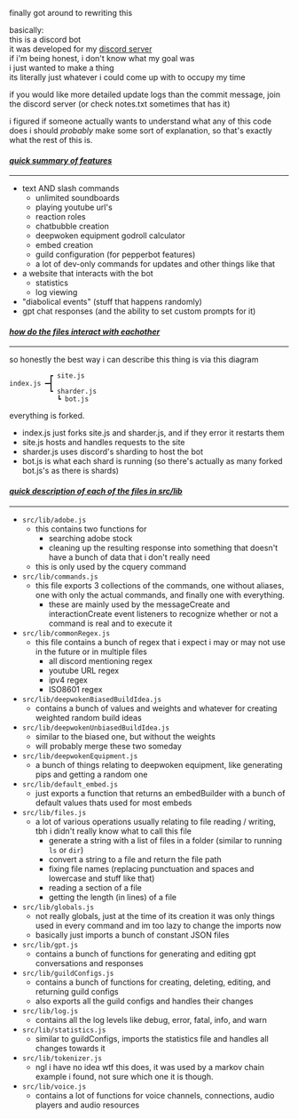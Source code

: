 finally got around to rewriting this

basically:\
this is a discord bot\
it was developed for my [discord server](https://discord.gg/UMaFC6tjKu)\
if i'm being honest, i don't know what my goal was\
i just wanted to make a thing\
its literally just whatever i could come up with to occupy my time

if you would like more detailed update logs than the commit message, join the discord server (or check notes.txt sometimes that has it)

i figured if someone actually wants to understand what any of this code does i should *probably* make some sort of explanation, so that's exactly what the rest of this is.
#### <u>***quick summary of features***</u>
___

- text AND slash commands
  - unlimited soundboards
  - playing youtube url's
  - reaction roles
  - chatbubble creation
  - deepwoken equipment godroll calculator
  - embed creation
  - guild configuration (for pepperbot features)
  - a lot of dev-only commands for updates and other things like that
- a website that interacts with the bot
  - statistics
  - log viewing
- "diabolical events" (stuff that happens randomly)
- gpt chat responses (and the ability to set custom prompts for it)
#### <u>***how do the files interact with eachother***</u> 
___
so honestly the best way i can describe this thing is via this diagram
```
          ┏ site.js
index.js ━┫
          ┗ sharder.js
            ┗ bot.js
```
everything is forked.
- index.js just forks site.js and sharder.js, and if they error it restarts them
- site.js hosts and handles requests to the site
- sharder.js uses discord's sharding to host the bot
- bot.js is what each shard is running (so there's actually as many forked bot.js's as there is shards)

#### <u>***quick description of each of the files in src/lib***</u> 
___

- `src/lib/adobe.js`
  - this contains two functions for
    - searching adobe stock
    - cleaning up the resulting response into something that doesn't have a bunch of data that i don't really need
  - this is only used by the cquery command
- `src/lib/commands.js`
  - this file exports 3 collections of the commands, one without aliases, one with only the actual commands, and finally one with everything.
    - these are mainly used by the messageCreate and interactionCreate event listeners to recognize whether or not a command is real and to execute it
- `src/lib/commonRegex.js`
  - this file contains a bunch of regex that i expect i may or may not use in the future or in multiple files
    - all discord mentioning regex
    - youtube URL regex
    - ipv4 regex
    - ISO8601 regex
- `src/lib/deepwokenBiasedBuildIdea.js`
  - contains a bunch of values and weights and whatever for creating weighted random build ideas
- `src/lib/deepwokenUnbiasedBuildIdea.js`
  - similar to the biased one, but without the weights
  - will probably merge these two someday
- `src/lib/deepwokenEquipment.js`
  - a bunch of things relating to deepwoken equipment, like generating pips and getting a random one
- `src/lib/default_embed.js`
  - just exports a function that returns an embedBuilder with a bunch of default values thats used for most embeds
- `src/lib/files.js`
  - a lot of various operations usually relating to file reading / writing, tbh i didn't really know what to call this file
    - generate a string with a list of files in a folder (similar to running `ls` or `dir`)
    - convert a string to a file and return the file path
    - fixing file names (replacing punctuation and spaces and lowercase and stuff like that)
    - reading a section of a file
    - getting the length (in lines) of a file
- `src/lib/globals.js`
  - not really globals, just at the time of its creation it was only things used in every command and im too lazy to change the imports now
  - basically just imports a bunch of constant JSON files
- `src/lib/gpt.js`
  - contains a bunch of functions for generating and editing gpt conversations and responses
- `src/lib/guildConfigs.js`
  - contains a bunch of functions for creating, deleting, editing, and returning guild configs
  - also exports all the guild configs and handles their changes
- `src/lib/log.js`
  - contains all the log levels like debug, error, fatal, info, and warn
- `src/lib/statistics.js`
  - similar to guildConfigs, imports the statistics file and handles all changes towards it
- `src/lib/tokenizer.js`
  - ngl i have no idea wtf this does, it was used by a markov chain example i found, not sure which one it is though.
- `src/lib/voice.js`
  - contains a lot of functions for voice channels, connections, audio players and audio resources